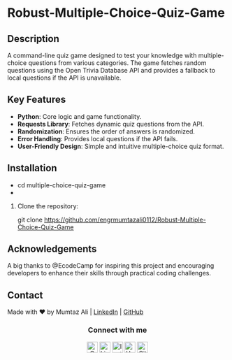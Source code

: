 # Robust-Multiple-Choice-Quiz-Game
## Description

A command-line quiz game designed to test your knowledge with multiple-choice questions from various categories. The game fetches random questions using the Open Trivia Database API and provides a fallback to local questions if the API is unavailable.

## Key Features

- **Python**: Core logic and game functionality.
- **Requests Library**: Fetches dynamic quiz questions from the API.
- **Randomization**: Ensures the order of answers is randomized.
- **Error Handling**: Provides local questions if the API fails.
- **User-Friendly Design**: Simple and intuitive multiple-choice quiz format.

## Installation

- cd multiple-choice-quiz-game
- 

1. Clone the repository:

   git clone https://github.com/engrmumtazali0112/Robust-Multiple-Choice-Quiz-Game

## Acknowledgements
A big thanks to @EcodeCamp for inspiring this project and encouraging developers to enhance their skills through practical coding challenges.


## Contact
Made with ❤️ by Mumtaz Ali | [LinkedIn](https://www.linkedin.com/in/mumtaz-ali) | [GitHub](https://github.com/engrmumtazali0112)
<div align="center">
<h3> Connect with me
</h3> 
<p align="center">
    <a href="mailto:engrmumtazali01@gmail.com" target="_blank"><img alt="Gmail" width="25px" src="https://github.com/TheDudeThatCode/TheDudeThatCode/blob/master/Assets/Gmail.svg"></a> 
    <a href="https://www.linkedin.com/in/mumtazali12/" target="_blank"><img alt="LinkedIn" width="25px" src="https://github.com/TheDudeThatCode/TheDudeThatCode/blob/master/Assets/Linkedin.svg"></a>
    <a href="https://www.instagram.com/its_maliyzi?igsh=MWR1Y2x1a2xpazBpOA==" target="_blank"><img alt="Instagram" width="25px" src="https://github.com/TheDudeThatCode/TheDudeThatCode/blob/master/Assets/Instagram.svg"></a>
    <a href="https://www.hackerrank.com/profile/engrmumtazali01" target="_blank"><img alt="HackerRank" width="25px" src="https://github.com/TheDudeThatCode/TheDudeThatCode/blob/master/Assets/HackerRank.svg"></a>
    <a href="https://github.com/engrmumtazali0112" target="_blank"><img src="https://cdn.svgporn.com/logos/github-icon.svg" alt="Github logo" width="25px"></a>
</p>  
